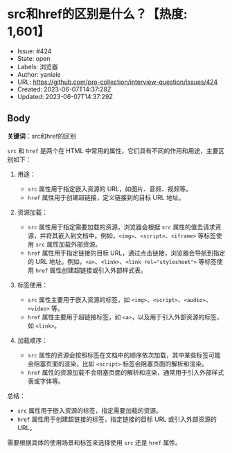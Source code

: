 # src和href的区别是什么？【热度: 1,601】

- Issue: #424
- State: open
- Labels: 浏览器
- Author: yanlele
- URL: https://github.com/pro-collection/interview-question/issues/424
- Created: 2023-06-07T14:37:28Z
- Updated: 2023-06-07T14:37:29Z

## Body

**关键词**：src和href的区别

`src` 和 `href` 是两个在 HTML 中常用的属性，它们具有不同的作用和用途，主要区别如下：

1. 用途：
    - `src` 属性用于指定嵌入资源的 URL，如图片、音频、视频等。
    - `href` 属性用于创建超链接，定义链接到的目标 URL 地址。

2. 资源加载：
    - `src` 属性用于指定需要加载的资源，浏览器会根据 `src` 属性的值去请求资源，并将其嵌入到文档中。例如，`<img>`、`<script>`、`<iframe>` 等标签使用 `src` 属性加载外部资源。
    - `href` 属性用于指定链接的目标 URL，通过点击链接，浏览器会导航到指定的 URL 地址。例如，`<a>`、`<link>`、`<link rel="stylesheet">` 等标签使用 `href` 属性创建超链接或引入外部样式表。

3. 标签使用：
    - `src` 属性主要用于嵌入资源的标签，如 `<img>`、`<script>`、`<audio>`、`<video>` 等。
    - `href` 属性主要用于超链接标签，如 `<a>`，以及用于引入外部资源的标签，如 `<link>`。

4. 加载顺序：
    - `src` 属性的资源会按照标签在文档中的顺序依次加载，其中某些标签可能会阻塞页面的渲染，比如 `<script>` 标签会阻塞页面的解析和渲染。
    - `href` 属性的资源加载不会阻塞页面的解析和渲染，通常用于引入外部样式表或字体等。

总结：
- `src` 属性用于嵌入资源的标签，指定需要加载的资源。
- `href` 属性用于创建超链接的标签，指定链接的目标 URL 或引入外部资源的 URL。

需要根据具体的使用场景和标签来选择使用 `src` 还是 `href` 属性。

